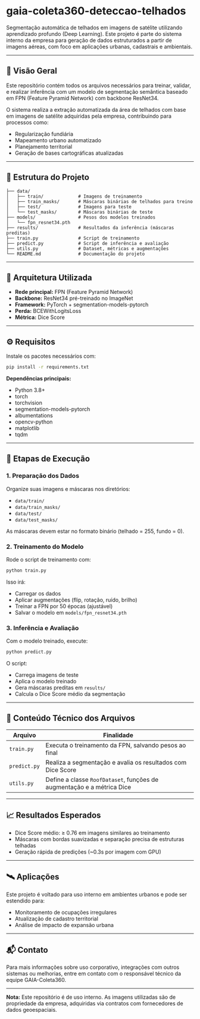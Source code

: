 
# gaia-coleta360-deteccao-telhados

Segmentação automática de telhados em imagens de satélite utilizando aprendizado profundo (Deep Learning). Este projeto é parte do sistema interno da empresa para geração de dados estruturados a partir de imagens aéreas, com foco em aplicações urbanas, cadastrais e ambientais.

---

## 📌 Visão Geral

Este repositório contém todos os arquivos necessários para treinar, validar, e realizar inferência com um modelo de segmentação semântica baseado em FPN (Feature Pyramid Network) com backbone ResNet34.

O sistema realiza a extração automatizada da área de telhados com base em imagens de satélite adquiridas pela empresa, contribuindo para processos como:
- Regularização fundiária
- Mapeamento urbano automatizado
- Planejamento territorial
- Geração de bases cartográficas atualizadas

---

## 📂 Estrutura do Projeto
```
├── data/
│   ├── train/             # Imagens de treinamento
│   ├── train_masks/       # Máscaras binárias de telhados para treino
│   ├── test/              # Imagens para teste
│   └── test_masks/        # Máscaras binárias de teste
├── models/                # Pesos dos modelos treinados
│   └── fpn_resnet34.pth
├── results/               # Resultados da inferência (máscaras preditas)
├── train.py               # Script de treinamento
├── predict.py             # Script de inferência e avaliação
├── utils.py               # Dataset, métricas e augmentações
└── README.md              # Documentação do projeto
```

---

## 🧠 Arquitetura Utilizada

- **Rede principal:** FPN (Feature Pyramid Network)
- **Backbone:** ResNet34 pré-treinado no ImageNet
- **Framework:** PyTorch + segmentation-models-pytorch
- **Perda:** BCEWithLogitsLoss
- **Métrica:** Dice Score

---

## ⚙️ Requisitos

Instale os pacotes necessários com:
```bash
pip install -r requirements.txt
```
**Dependências principais:**
- Python 3.8+
- torch
- torchvision
- segmentation-models-pytorch
- albumentations
- opencv-python
- matplotlib
- tqdm

---

## 🚀 Etapas de Execução

### 1. Preparação dos Dados
Organize suas imagens e máscaras nos diretórios:
- `data/train/`
- `data/train_masks/`
- `data/test/`
- `data/test_masks/`

As máscaras devem estar no formato binário (telhado = 255, fundo = 0).

### 2. Treinamento do Modelo
Rode o script de treinamento com:
```bash
python train.py
```
Isso irá:
- Carregar os dados
- Aplicar augmentações (flip, rotação, ruído, brilho)
- Treinar a FPN por 50 épocas (ajustável)
- Salvar o modelo em `models/fpn_resnet34.pth`

### 3. Inferência e Avaliação
Com o modelo treinado, execute:
```bash
python predict.py
```
O script:
- Carrega imagens de teste
- Aplica o modelo treinado
- Gera máscaras preditas em `results/`
- Calcula o Dice Score médio da segmentação

---

## 🧰 Conteúdo Técnico dos Arquivos

| Arquivo     | Finalidade |
|-------------|------------|
| `train.py`  | Executa o treinamento da FPN, salvando pesos ao final |
| `predict.py`| Realiza a segmentação e avalia os resultados com Dice Score |
| `utils.py`  | Define a classe `RoofDataset`, funções de augmentação e a métrica Dice |

---

## 📈 Resultados Esperados

- Dice Score médio: ≥ 0.76 em imagens similares ao treinamento
- Máscaras com bordas suavizadas e separação precisa de estruturas telhadas
- Geração rápida de predições (~0.3s por imagem com GPU)

---

## 🛰️ Aplicações
Este projeto é voltado para uso interno em ambientes urbanos e pode ser estendido para:
- Monitoramento de ocupações irregulares
- Atualização de cadastro territorial
- Análise de impacto de expansão urbana

---

## 📬 Contato
Para mais informações sobre uso corporativo, integrações com outros sistemas ou melhorias, entre em contato com o responsável técnico da equipe GAIA-Coleta360.

---

**Nota:** Este repositório é de uso interno. As imagens utilizadas são de propriedade da empresa, adquiridas via contratos com fornecedores de dados geoespaciais.
